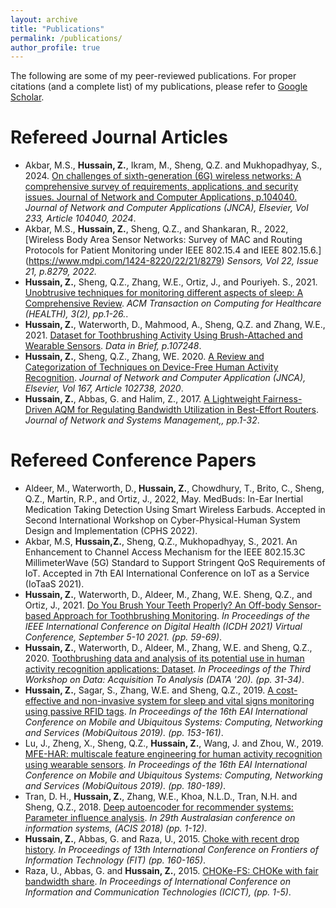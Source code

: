 ```yaml
---
layout: archive
title: "Publications"
permalink: /publications/
author_profile: true
---
```


The following are some of my peer-reviewed publications. For proper citations (and a complete list) of my publications, please refer to [Google Scholar](https://scholar.google.com.au/citations?user=h1hEBrEAAAAJ&hl=en&oi=ao).

Refereed Journal Articles
======

* Akbar, M.S., **Hussain, Z.**, Ikram, M., Sheng, Q.Z. and Mukhopadhyay, S., 2024. [On challenges of sixth-generation (6G) wireless networks: A comprehensive survey of requirements, applications, and security issues. Journal of Network and Computer Applications, p.104040.](https://www.sciencedirect.com/science/article/pii/S1084804524002170) <i> Journal of Network and Computer Applications (JNCA), Elsevier, Vol 233, Article 104040, 2024</i>.
* Akbar, M.S., **Hussain, Z.**, Sheng, Q.Z., and Shankaran, R., 2022, [Wireless Body Area Sensor Networks: Survey of MAC and Routing Protocols for Patient Monitoring under IEEE 802.15.4 and IEEE 802.15.6.] (https://www.mdpi.com/1424-8220/22/21/8279) <i> Sensors, Vol 22, Issue 21, p.8279, 2022.</i>  
* **Hussain, Z.**, Sheng, Q.Z., Zhang, W.E., Ortiz, J., and Pouriyeh. S., 2021. [Unobtrusive techniques for monitoring different aspects of sleep: A Comprehensive Review](https://dl.acm.org/doi/full/10.1145/3491245?casa_token=ePkTkUplzAYAAAAA%3Abs8iJTUdhE7Bku0vgvkLOm1fIxDbgy8uHRYTwgnsVUluB2Ktqn3twr9tIux918Jh2QbKEBxakYHaJw). <i> ACM Transaction on Computing for Healthcare (HEALTH), 3(2), pp.1-26.</i>.
* **Hussain, Z.**, Waterworth, D., Mahmood, A., Sheng, Q.Z. and Zhang, W.E., 2021. [Dataset for Toothbrushing Activity Using Brush-Attached and Wearable Sensors](https://www.sciencedirect.com/science/article/pii/S2352340921005321).<i> Data in Brief, p.107248</i>.
* **Hussain, Z.**, Sheng, Q.Z., Zhang, WE. 2020. [A Review and Categorization of Techniques on Device-Free Human Activity Recognition](https://www.sciencedirect.com/science/article/abs/pii/S1084804520302125). <i>Journal of Network and Computer Application (JNCA), Elsevier, Vol 167, Article 102738, 2020</i>.
* **Hussain, Z.**, Abbas, G. and Halim, Z., 2017. [A Lightweight Fairness-Driven AQM for Regulating Bandwidth Utilization in Best-Effort Routers](https://link.springer.com/article/10.1007/s10922-017-9427-y). <i>Journal of Network and Systems Management,, pp.1-32</i>.

Refereed Conference Papers
======
* Aldeer, M., Waterworth, D., **Hussain, Z.**, Chowdhury, T., Brito, C., Sheng, Q.Z., Martin, R.P., and Ortiz, J., 2022, May. MedBuds: In-Ear Inertial Medication Taking Detection Using Smart Wireless Earbuds. Accepted in Second International Workshop on Cyber-Physical-Human System Design and Implementation (CPHS 2022).
* Akbar, M.S, **Hussain,Z.**, Sheng, Q.Z., Mukhopadhyay, S., 2021. An Enhancement to Channel Access Mechanism for the IEEE 802.15.3C MillimeterWave (5G) Standard to Support Stringent QoS Requirements of IoT. Accepted in 7th EAI International Conference on IoT as a Service (IoTaaS 2021).
* **Hussain, Z.**, Waterworth, D., Aldeer, M., Zhang, W.E. Sheng, Q.Z., and Ortiz, J., 2021. [Do You Brush Your Teeth Properly? An Off-body Sensor-based Approach for Toothbrushing Monitoring](https://ieeexplore.ieee.org/abstract/document/9581205). <i>In Proceedings of the IEEE International Conference on Digital Health (ICDH 2021) Virtual Conference, September 5-10 2021. (pp. 59-69)</i>.
* **Hussain, Z.**, Waterworth, D., Aldeer, M., Zhang, W.E. and Sheng, Q.Z., 2020. [Toothbrushing data and analysis of its potential use in human activity recognition applications: Dataset](https://dl.acm.org/doi/abs/10.1145/3419016.3431489). <i>In Proceedings of the Third Workshop on Data: Acquisition To Analysis (DATA '20). (pp. 31-34)</i>.
* **Hussain, Z.**, Sagar, S., Zhang, W.E. and Sheng, Q.Z., 2019. [A cost-effective and non-invasive system for sleep and vital signs monitoring using passive RFID tags](https://dl.acm.org/doi/abs/10.1145/3360774.3360797). <i>In Proceedings of the 16th EAI International Conference on Mobile and Ubiquitous Systems: Computing, Networking and Services (MobiQuitous 2019). (pp. 153-161)</i>.
* Lu, J., Zheng, X., Sheng, Q.Z., **Hussain, Z.**, Wang, J. and Zhou, W., 2019. [MFE-HAR: multiscale feature engineering for human activity recognition using wearable sensors](https://dl.acm.org/doi/abs/10.1145/3360774.3360787).<i> In Proceedings of the 16th EAI International Conference on Mobile and Ubiquitous Systems: Computing, Networking and Services (MobiQuitous 2019). (pp. 180-189)</i>.
* Tran, D. H., **Hussain, Z.**, Zhang, W.E., Khoa, N.L.D., Tran, N.H. and Sheng, Q.Z., 2018. [Deep autoencoder for recommender systems: Parameter influence analysis](https://aisel.aisnet.org/acis2018/66/).<i> In 29th Australasian conference on information systems, (ACIS 2018) (pp. 1-12)</i>. 
* **Hussain, Z.**, Abbas, G. and Raza, U., 2015. [Choke with recent drop history](https://ieeexplore.ieee.org/abstract/document/7420994).<i> In Proceedings of 13th International Conference on Frontiers of Information Technology (FIT) (pp. 160-165)</i>.
* Raza, U., Abbas, G. and **Hussain, Z.**, 2015. [CHOKe-FS: CHOKe with fair bandwidth share](https://ieeexplore.ieee.org/abstract/document/7469597). <i>In Proceedings of International Conference on Information and Communication Technologies (ICICT), (pp. 1-5)</i>.
